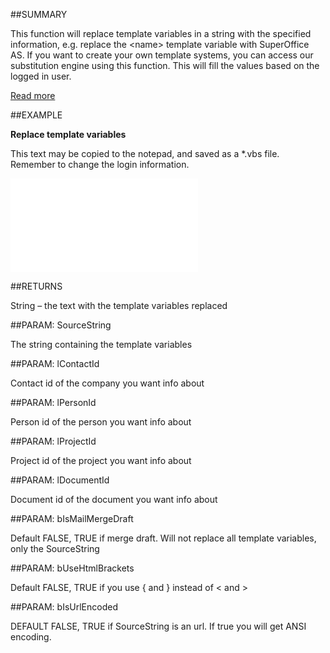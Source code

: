 

##SUMMARY


This function will replace template variables in a string with the specified information, e.g. replace the &lt;name&gt; template variable <NAME>with SuperOffice AS. If you want to create your own template systems, you can access our substitution engine using this function. This will fill the values based on the logged in user.
 
<A href="guideTemplateVariables.html">Read more</A>



##EXAMPLE

**Replace template variables**

This text may be copied to the notepad, and saved as a *.vbs file. Remember to change the login information.

![](../../Examples/vbs/Database.SubstituteTemplateVars.vbs.txt)




##RETURNS

String – the text with the template variables replaced





##PARAM: SourceString

The string containing the template variables





##PARAM: lContactId

Contact id of the company you want info about





##PARAM: lPersonId

Person id of the person you want info about





##PARAM: lProjectId

Project id of the project you want info about





##PARAM: lDocumentId

Document id of the document you want info about





##PARAM: bIsMailMergeDraft

Default FALSE, TRUE if merge draft. Will not replace all template variables, only the SourceString





##PARAM: bUseHtmlBrackets

Default FALSE, TRUE if you use { and } instead of &lt; and &gt;





##PARAM: bIsUrlEncoded

DEFAULT FALSE, TRUE if SourceString is an url. If true you will get ANSI encoding.



